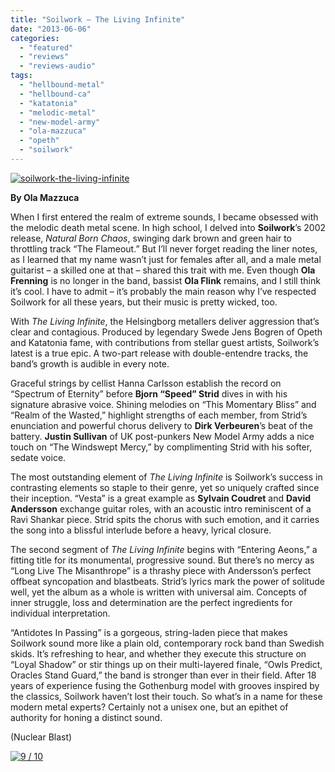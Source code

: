 ```yaml
---
title: "Soilwork – The Living Infinite"
date: "2013-06-06"
categories: 
  - "featured"
  - "reviews"
  - "reviews-audio"
tags: 
  - "hellbound-metal"
  - "hellbound-ca"
  - "katatonia"
  - "melodic-metal"
  - "new-model-army"
  - "ola-mazzuca"
  - "opeth"
  - "soilwork"
---
```


[![soilwork-the-living-infinite](http://www.hellbound.ca/wp-content/uploads/2013/06/soilwork-the-living-infinite.jpg)](http://www.hellbound.ca/wp-content/uploads/2013/06/soilwork-the-living-infinite.jpg)

**By Ola Mazzuca**

When I first entered the realm of extreme sounds, I became obsessed with the melodic death metal scene. In high school, I delved into **Soilwork**’s 2002 release, _Natural Born Chaos_, swinging dark brown and green hair to throttling track “The Flameout.” But I’ll never forget reading the liner notes, as I learned that my name wasn’t just for females after all, and a male metal guitarist – a skilled one at that – shared this trait with me. Even though **Ola Frenning** is no longer in the band, bassist **Ola Flink** remains, and I still think it’s cool. I have to admit – it’s probably the main reason why I’ve respected Soilwork for all these years, but their music is pretty wicked, too.

With _The Living Infinite_, the Helsingborg metallers deliver aggression that’s clear and contagious. Produced by legendary Swede Jens Bogren of Opeth and Katatonia fame, with contributions from stellar guest artists, Soilwork’s latest is a true epic. A two-part release with double-entendre tracks, the band’s growth is audible in every note.

Graceful strings by cellist Hanna Carlsson establish the record on “Spectrum of Eternity” before **Bjorn “Speed” Strid** dives in with his signature abrasive voice. Shining melodies on “This Momentary Bliss” and “Realm of the Wasted,” highlight strengths of each member, from Strid’s enunciation and powerful chorus delivery to **Dirk Verbeuren**’s beat of the battery. **Justin Sullivan** of UK post-punkers New Model Army adds a nice touch on “The Windswept Mercy,” by complimenting Strid with his softer, sedate voice.

The most outstanding element of _The Living Infinite_ is Soilwork’s success in contrasting elements so staple to their genre, yet so uniquely crafted since their inception. “Vesta” is a great example as **Sylvain Coudret** and **David Andersson** exchange guitar roles, with an acoustic intro reminiscent of a Ravi Shankar piece. Strid spits the chorus with such emotion, and it carries the song into a blissful interlude before a heavy, lyrical closure.

The second segment of _The Living Infinite_ begins with “Entering Aeons,” a fitting title for its monumental, progressive sound. But there’s no mercy as “Long Live The Misanthrope” is a thrashy piece with Andersson’s perfect offbeat syncopation and blastbeats. Strid’s lyrics mark the power of solitude well, yet the album as a whole is written with universal aim. Concepts of inner struggle, loss and determination are the perfect ingredients for individual interpretation.

“Antidotes In Passing” is a gorgeous, string-laden piece that makes Soilwork sound more like a plain old, contemporary rock band than Swedish skids. It’s refreshing to hear, and whether they execute this structure on “Loyal Shadow” or stir things up on their multi-layered finale, “Owls Predict, Oracles Stand Guard,” the band is stronger than ever in their field. After 18 years of experience fusing the Gothenburg model with grooves inspired by the classics, Soilwork haven’t lost their touch. So what’s in a name for these modern metal experts? Certainly not a unisex one, but an epithet of authority for honing a distinct sound.

(Nuclear Blast)

[![9 / 10](http://www.hellbound.ca/wp-content/uploads/2009/05/review9.png)](http://www.hellbound.ca/wp-content/uploads/2009/05/review9.png)
